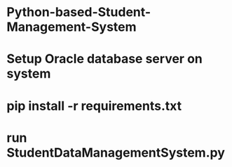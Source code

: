 # Python-based-Student-Management-System
# Setup Oracle database server on system
# pip install -r requirements.txt
# run StudentDataManagementSystem.py
